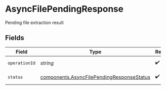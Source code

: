 # AsyncFilePendingResponse

Pending file extraction result


## Fields

| Field                                                                                                  | Type                                                                                                   | Required                                                                                               | Description                                                                                            | Example                                                                                                |
| ------------------------------------------------------------------------------------------------------ | ------------------------------------------------------------------------------------------------------ | ------------------------------------------------------------------------------------------------------ | ------------------------------------------------------------------------------------------------------ | ------------------------------------------------------------------------------------------------------ |
| `operationId`                                                                                          | *string*                                                                                               | :heavy_check_mark:                                                                                     | Operation ID                                                                                           | aaaabbbCCCCdddd                                                                                        |
| `status`                                                                                               | [components.AsyncFilePendingResponseStatus](../../models/components/asyncfilependingresponsestatus.md) | :heavy_check_mark:                                                                                     | Operation status.                                                                                      |                                                                                                        |